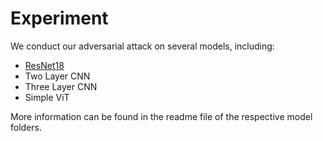 # Experiment
We conduct our adversarial attack on several models, including:
- [ResNet18](https://pytorch.org/hub/pytorch_vision_resnet/)
- Two Layer CNN
- Three Layer CNN
- Simple ViT

More information can be found in the readme file of the respective model folders.